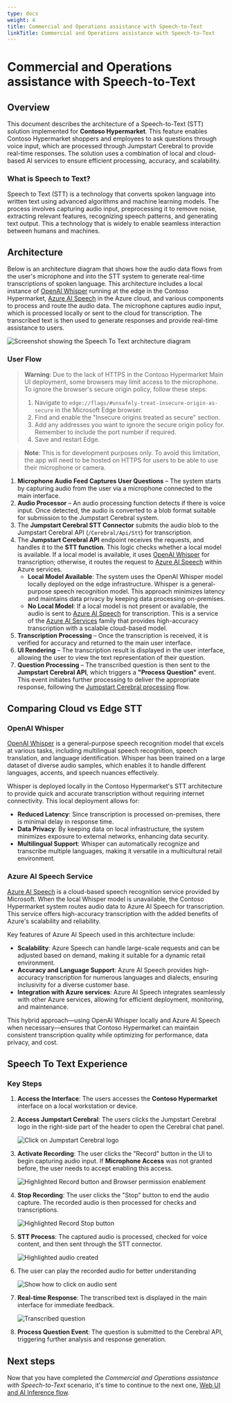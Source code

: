 ```yaml
---
type: docs
weight: 4
title: Commercial and Operations assistance with Speech-to-Text
linkTitle: Commercial and Operations assistance with Speech-to-Text
---
```


# Commercial and Operations assistance with Speech-to-Text

## Overview

This document describes the architecture of a Speech-to-Text (STT) solution implemented for **Contoso Hypermarket**. This feature enables Contoso Hypermarket shoppers and employees to ask questions through voice input, which are processed through Jumpstart Cerebral to provide real-time responses. The solution uses a combination of local and cloud-based AI services to ensure efficient processing, accuracy, and scalability.

### What is Speech to Text?

Speech to Text (STT) is a technology that converts spoken language into written text using advanced algorithms and machine learning models. The process involves capturing audio input, preprocessing it to remove noise, extracting relevant features, recognizing speech patterns, and generating text output. This a technology that is widely to enable seamless interaction between humans and machines.

## Architecture

Below is an architecture diagram that shows how the audio data flows from the user's microphone and into the STT system to generate real-time transcriptions of spoken language. This architecture includes a local instance of [OpenAI Whisper](https://github.com/openai/whisper) running at the edge in the Contoso Hypermarket, [Azure AI Speech](https://learn.microsoft.com/azure/ai-services/speech-service/overview) in the Azure cloud, and various components to process and route the audio data. The microphone captures audio input, which is processed locally or sent to the cloud for transcription. The transcribed text is then used to generate responses and provide real-time assistance to users.

![Screenshot showing the Speech To Text architecture diagram](./img/stt_flow.png)

### User Flow

> **Warning**: Due to the lack of HTTPS in the Contoso Hypermarket Main UI deployment, some browsers may limit access to the microphone. To ignore the browser's secure origin policy, follow these steps:
> 1. Navigate to `edge://flags/#unsafely-treat-insecure-origin-as-secure` in the Microsoft Edge browser.
> 2. Find and enable the "Insecure origins treated as secure" section.
> 3. Add any addresses you want to ignore the secure origin policy for. Remember to include the port number if required.
> 4. Save and restart Edge.

> **Note**: This is for development purposes only. To avoid this limitation, the app will need to be hosted on HTTPS for users to be able to use their microphone or camera.

1. **Microphone Audio Feed Captures User Questions** – The system starts by capturing audio from the user via a microphone connected to the main interface.
2. **Audio Processor** – An audio processing function detects if there is voice input. Once detected, the audio is converted to a blob format suitable for submission to the Jumpstart Cerebral system.
3. The **Jumpstart Cerebral STT Connector** submits the audio blob to the Jumpstart Cerebral API (`/Cerebral/Api/Stt`) for transcription.
4. The **Jumpstart Cerebral API** endpoint receives the requests, and handles it to the **STT function**. This logic checks whether a local model is available. If a local model is available, it uses [OpenAI Whisper](https://github.com/openai/whisper) for transcription; otherwise, it routes the request to [Azure AI Speech](https://learn.microsoft.com/azure/ai-services/speech-service/overview) within Azure services.
   - **Local Model Available**: The system uses the OpenAI Whisper model locally deployed on the edge infrastructure. Whisper is a general-purpose speech recognition model. This approach minimizes latency and maintains data privacy by keeping data processing on-premises.
   - **No Local Model**: If a local model is not present or available, the audio is sent to [Azure AI Speech](https://learn.microsoft.com/azure/ai-services/speech-service/overview) for transcription. This is a service of the [Azure AI Services](https://azure.microsoft.com/products/ai-services) family that provides high-accuracy transcription with a scalable cloud-based model.
5. **Transcription Processing** – Once the transcription is received, it is verified for accuracy and returned to the main user interface.
6. **UI Rendering** – The transcription result is displayed in the user interface, allowing the user to view the text representation of their question.
7. **Question Processing** – The transcribed question is then sent to the **Jumpstart Cerebral API**, which triggers a **"Process Question"** event. This event initiates further processing to deliver the appropriate response, following the [Jumpstart Cerebral processing](./../cerebral/_index.md) flow.

## Comparing Cloud vs Edge STT

### OpenAI Whisper

[OpenAI Whisper](https://github.com/openai/whisper) is a general-purpose speech recognition model that excels at various tasks, including multilingual speech recognition, speech translation, and language identification. Whisper has been trained on a large dataset of diverse audio samples, which enables it to handle different languages, accents, and speech nuances effectively.

Whisper is deployed locally in the Contoso Hypermarket's STT architecture to provide quick and accurate transcription without requiring internet connectivity. This local deployment allows for:

- **Reduced Latency**: Since transcription is processed on-premises, there is minimal delay in response time.
- **Data Privacy**: By keeping data on local infrastructure, the system minimizes exposure to external networks, enhancing data security.
- **Multilingual Support**: Whisper can automatically recognize and transcribe multiple languages, making it versatile in a multicultural retail environment.

### Azure AI Speech Service

[Azure AI Speech](https://learn.microsoft.com/azure/ai-services/speech-service/overview) is a cloud-based speech recognition service provided by Microsoft. When the local Whisper model is unavailable, the Contoso Hypermarket system routes audio data to Azure AI Speech for transcription. This service offers high-accuracy transcription with the added benefits of Azure's scalability and reliability.

Key features of Azure AI Speech used in this architecture include:

- **Scalability**: Azure Speech can handle large-scale requests and can be adjusted based on demand, making it suitable for a dynamic retail environment.
- **Accuracy and Language Support**: Azure AI Speech provides high-accuracy transcription for numerous languages and dialects, ensuring inclusivity for a diverse customer base.
- **Integration with Azure services**: Azure AI Speech integrates seamlessly with other Azure services, allowing for efficient deployment, monitoring, and maintenance.

This hybrid approach—using OpenAI Whisper locally and Azure AI Speech when necessary—ensures that Contoso Hypermarket can maintain consistent transcription quality while optimizing for performance, data privacy, and cost.

## Speech To Text Experience

### Key Steps

1. **Access the Interface**: The users accesses the **Contoso Hypermarket** interface on a local workstation or device.
2. **Access Jumpstart Cerebral**: The users clicks the Jumpstart Cerebral logo in the right-side part of the header to open the Cerebral chat panel.

    ![Click on Jumpstart Cerebral logo](./img/init_header.png)

3. **Activate Recording**: The user clicks the "Record" button in the UI to begin capturing audio input. If **Microphone Access** was not granted before, the user needs to accept enabling this access.

    ![Highlighted Record button and Browser permission enablement](./img/start_recording.png)

4. **Stop Recording**: The user clicks the "Stop" button to end the audio capture. The recorded audio is then processed for checks and transcriptions.

    ![Highlighted Record Stop button](./img/stop_record.png)

5. **STT Process**: The captured audio is processed, checked for voice content, and then sent through the STT connector.

    ![Highlighted audio created](./img/stop_record.png)

6. The user can play the recorded audio for better understanding

    ![Show how to click on audio sent](./img/audio_created.png)

7. **Real-time Response**: The transcribed text is displayed in the main interface for immediate feedback.

    ![Transcribed question](./img/transcription.png)

8. **Process Question Event**: The question is submitted to the Cerebral API, triggering further analysis and response generation.

## Next steps

Now that you have completed the _Commercial and Operations assistance with Speech-to-Text_ scenario, it's time to continue to the next one, [Web UI and AI Inference flow](../observability/assets/).
